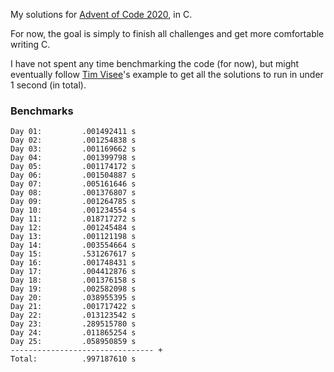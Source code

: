 My solutions for [Advent of Code 2020](https://adventofcode.com/2020), in C.

For now, the goal is simply to finish all challenges and get more comfortable writing C.

I have not spent any time benchmarking the code (for now), but might eventually follow [Tim Visee](https://timvisee.com/blog/solving-aoc-2020-in-under-a-second/)'s example to get all the solutions to run in under 1 second (in total).

### Benchmarks
```
Day 01:         .001492411 s
Day 02:         .001254838 s
Day 03:         .001169662 s
Day 04:         .001399798 s
Day 05:         .001174172 s
Day 06:         .001504887 s
Day 07:         .005161646 s
Day 08:         .001376807 s
Day 09:         .001264785 s
Day 10:         .001234554 s
Day 11:         .018717272 s
Day 12:         .001245484 s
Day 13:         .001121198 s
Day 14:         .003554664 s
Day 15:         .531267617 s
Day 16:         .001748431 s
Day 17:         .004412876 s
Day 18:         .001376158 s
Day 19:         .002582098 s
Day 20:         .038955395 s
Day 21:         .001717422 s
Day 22:         .013123542 s
Day 23:         .289515780 s
Day 24:         .011865254 s
Day 25:         .058950859 s
-------------------------------- +
Total:          .997187610 s
```